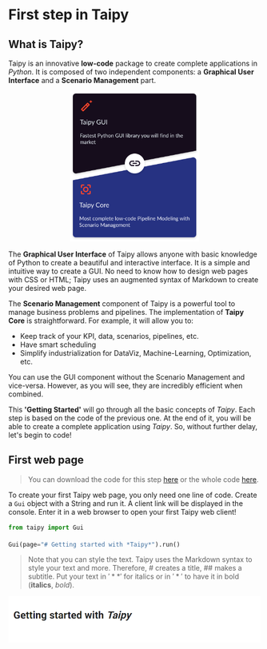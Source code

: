 # First step in Taipy

## What is Taipy?

Taipy is an innovative **low-code** package to create complete applications in *Python*. It is composed of two independent components: a **Graphical User Interface** and a **Scenario Management** part.

<p align="center">
  <img src="taipy-gui-core-illustration.svg" height=300>
</p>

The **Graphical User Interface** of Taipy allows anyone with basic knowledge of Python to create a beautiful and interactive interface. It is a simple and intuitive way to create a GUI. No need to know how to design web pages with CSS or HTML; Taipy uses an augmented syntax of Markdown to create your desired web page.

The **Scenario Management** component of Taipy is a powerful tool to manage business problems and pipelines. The implementation of **Taipy Core** is straightforward. For example, it will allow you to:
- Keep track of your KPI, data, scenarios, pipelines, etc.
- Have smart scheduling
- Simplify industrialization for DataViz, Machine-Learning, Optimization, etc.


You can use the GUI component without the Scenario Management and vice-versa. However, as you will see, they are incredibly efficient when combined.

This **'Getting Started'** will go through all the basic concepts of *Taipy*. Each step is based on the code of the previous one. At the end of it, you will be able to create a complete application using *Taipy*. So, without further delay, let's begin to code!

## First web page

> You can download the code for this step [here](../src/step_00.py) or the whole code [here](../src).

To create your first Taipy web page, you only need one line of code. Create a `Gui` object with a String and run it. A client link will be displayed in the console. Enter it in a web browser to open your first Taipy web client!

```python
from taipy import Gui

Gui(page="# Getting started with *Taipy*").run()
```

> Note that you can style the text. Taipy uses the Markdown syntax to style your text and more. Therefore, # creates a title, ## makes a subtitle. Put your text in $'**'$ for italics or in $'*'$ to have it in bold (**italics**, *bold*).

<p align="center">
  <img src="result.png" width=700>
</p>
